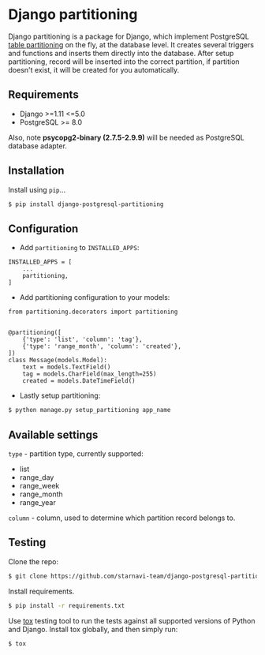 # Django partitioning
Django partitioning is a package for Django,
which implement PostgreSQL
[table partitioning](https://www.postgresql.org/docs/10/static/ddl-partitioning.html)
on the fly, at the database level.
It creates several triggers and functions and inserts them directly into the database.
After setup partitioning, record will be inserted into the correct partition,
if partition doesn't exist, it will be created for you automatically.

## Requirements
- Django >=1.11 <=5.0
- PostgreSQL >= 8.0

Also, note **psycopg2-binary (2.7.5-2.9.9)** will be needed as PostgreSQL database adapter.

## Installation
Install using `pip`...

```bash
$ pip install django-postgresql-partitioning
```

## Configuration
- Add `partitioning` to `INSTALLED_APPS`:
```
INSTALLED_APPS = [
    ...
    partitioning,
]
```

- Add partitioning configuration to your models:
```
from partitioning.decorators import partitioning


@partitioning([
    {'type': 'list', 'column': 'tag'},
    {'type': 'range_month', 'column': 'created'},
])
class Message(models.Model):
    text = models.TextField()
    tag = models.CharField(max_length=255)
    created = models.DateTimeField()

```

- Lastly setup partitioning:
```bash
$ python manage.py setup_partitioning app_name
```

## Available settings
`type` - partition type, currently supported:
- list
- range_day
- range_week
- range_month
- range_year

`column` - column, used to determine which partition record belongs to.

## Testing 

Clone the repo:
```bash
$ git clone https://github.com/starnavi-team/django-postgresql-partitioning.git
```

Install requirements.

```bash
$ pip install -r requirements.txt
```

Use [tox](http://tox.readthedocs.org/en/latest/) testing tool to run the tests against all supported versions of Python and Django. Install tox globally, and then simply run:

```bash
$ tox
```
